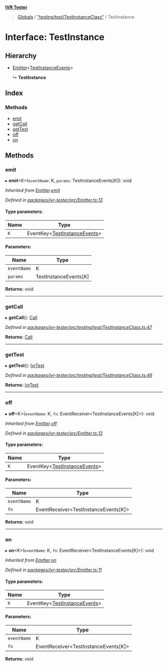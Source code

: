 **[IVR Tester](../README.md)**

> [Globals](../README.md) / ["testing/test/TestInstanceClass"](../modules/_testing_test_testinstanceclass_.md) / TestInstance

# Interface: TestInstance

## Hierarchy

* [Emitter](_emitter_.emitter.md)\<[TestInstanceEvents](../modules/_testing_test_testinstanceclass_.md#testinstanceevents)>

  ↳ **TestInstance**

## Index

### Methods

* [emit](_testing_test_testinstanceclass_.testinstance.md#emit)
* [getCall](_testing_test_testinstanceclass_.testinstance.md#getcall)
* [getTest](_testing_test_testinstanceclass_.testinstance.md#gettest)
* [off](_testing_test_testinstanceclass_.testinstance.md#off)
* [on](_testing_test_testinstanceclass_.testinstance.md#on)

## Methods

### emit

▸ **emit**\<K>(`eventName`: K, `params`: TestInstanceEvents[K]): void

*Inherited from [Emitter](_emitter_.emitter.md).[emit](_emitter_.emitter.md#emit)*

*Defined in [packages/ivr-tester/src/Emitter.ts:13](https://github.com/SketchingDev/ivr-tester/blob/3b0e141/packages/ivr-tester/src/Emitter.ts#L13)*

#### Type parameters:

Name | Type |
------ | ------ |
`K` | EventKey\<[TestInstanceEvents](../modules/_testing_test_testinstanceclass_.md#testinstanceevents)> |

#### Parameters:

Name | Type |
------ | ------ |
`eventName` | K |
`params` | TestInstanceEvents[K] |

**Returns:** void

___

### getCall

▸ **getCall**(): [Call](_call_call_.call.md)

*Defined in [packages/ivr-tester/src/testing/test/TestInstanceClass.ts:47](https://github.com/SketchingDev/ivr-tester/blob/3b0e141/packages/ivr-tester/src/testing/test/TestInstanceClass.ts#L47)*

**Returns:** [Call](_call_call_.call.md)

___

### getTest

▸ **getTest**(): [IvrTest](_testing_test_ivrtest_.ivrtest.md)

*Defined in [packages/ivr-tester/src/testing/test/TestInstanceClass.ts:46](https://github.com/SketchingDev/ivr-tester/blob/3b0e141/packages/ivr-tester/src/testing/test/TestInstanceClass.ts#L46)*

**Returns:** [IvrTest](_testing_test_ivrtest_.ivrtest.md)

___

### off

▸ **off**\<K>(`eventName`: K, `fn`: EventReceiver\<TestInstanceEvents[K]>): void

*Inherited from [Emitter](_emitter_.emitter.md).[off](_emitter_.emitter.md#off)*

*Defined in [packages/ivr-tester/src/Emitter.ts:12](https://github.com/SketchingDev/ivr-tester/blob/3b0e141/packages/ivr-tester/src/Emitter.ts#L12)*

#### Type parameters:

Name | Type |
------ | ------ |
`K` | EventKey\<[TestInstanceEvents](../modules/_testing_test_testinstanceclass_.md#testinstanceevents)> |

#### Parameters:

Name | Type |
------ | ------ |
`eventName` | K |
`fn` | EventReceiver\<TestInstanceEvents[K]> |

**Returns:** void

___

### on

▸ **on**\<K>(`eventName`: K, `fn`: EventReceiver\<TestInstanceEvents[K]>): void

*Inherited from [Emitter](_emitter_.emitter.md).[on](_emitter_.emitter.md#on)*

*Defined in [packages/ivr-tester/src/Emitter.ts:11](https://github.com/SketchingDev/ivr-tester/blob/3b0e141/packages/ivr-tester/src/Emitter.ts#L11)*

#### Type parameters:

Name | Type |
------ | ------ |
`K` | EventKey\<[TestInstanceEvents](../modules/_testing_test_testinstanceclass_.md#testinstanceevents)> |

#### Parameters:

Name | Type |
------ | ------ |
`eventName` | K |
`fn` | EventReceiver\<TestInstanceEvents[K]> |

**Returns:** void
